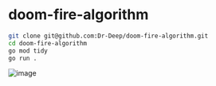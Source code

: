 # doom-fire-algorithm

```sh
git clone git@github.com:Dr-Deep/doom-fire-algorithm.git
cd doom-fire-algorithm
go mod tidy
go run .
```

![image](https://media.discordapp.net/attachments/924080357656121425/1020507175841431572/unknown.png "doom fire")
